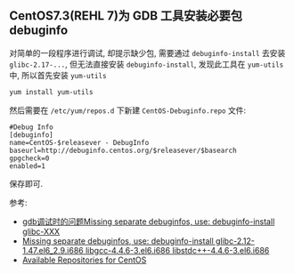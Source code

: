 ## CentOS7.3(REHL 7)为 GDB 工具安装必要包 debuginfo

对简单的一段程序进行调试, 却提示缺少包, 需要通过 `debuginfo-install`
去安装 `glibc-2.17-...`, 但无法直接安装 `debuginfo-install`,
发现此工具在 `yum-utils` 中, 所以首先安装 `yum-utils`

```sh
yum install yum-utils
```

然后需要在 `/etc/yum/repos.d` 下新建 `CentOS-Debuginfo.repo` 文件:

```
#Debug Info
[debuginfo]
name=CentOS-$releasever - DebugInfo
baseurl=http://debuginfo.centos.org/$releasever/$basearch
gpgcheck=0
enabled=1
```

保存即可.

参考:

- [gdb调试时的问题Missing separate debuginfos, use: debuginfo-install glibc-XXX](http://blog.csdn.net/testcs_dn/article/details/19565411)
- [Missing separate debuginfos, use: debuginfo-install glibc-2.12-1.47.el6_2.9.i686 libgcc-4.4.6-3.el6.i686 libstdc++-4.4.6-3.el6.i686](https://stackoverflow.com/questions/10389988/missing-separate-debuginfos-use-debuginfo-install-glibc-2-12-1-47-el6-2-9-i686)
- [Available Repositories for CentOS](https://wiki.centos.org/AdditionalResources/Repositories)
